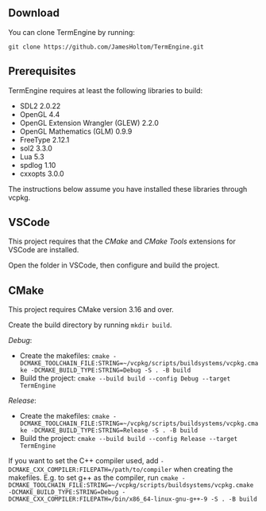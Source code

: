 ## Download

You can clone TermEngine by running:

`git clone https://github.com/JamesHoltom/TermEngine.git`

## Prerequisites

TermEngine requires at least the following libraries to build:

* SDL2 2.0.22
* OpenGL 4.4
* OpenGL Extension Wrangler (GLEW) 2.2.0
* OpenGL Mathematics (GLM) 0.9.9
* FreeType 2.12.1
* sol2 3.3.0
* Lua 5.3
* spdlog 1.10
* cxxopts 3.0.0

The instructions below assume you have installed these libraries through vcpkg.

## VSCode

This project requires that the _CMake_ and _CMake Tools_ extensions for VSCode are installed.

Open the folder in VSCode, then configure and build the project.

## CMake

This project requires CMake version 3.16 and over.

Create the build directory by running `mkdir build`.

_Debug_:
- Create the makefiles: `cmake -DCMAKE_TOOLCHAIN_FILE:STRING=~/vcpkg/scripts/buildsystems/vcpkg.cmake -DCMAKE_BUILD_TYPE:STRING=Debug -S . -B build`
- Build the project: `cmake --build build --config Debug --target TermEngine`

_Release_:
- Create the makefiles: `cmake -DCMAKE_TOOLCHAIN_FILE:STRING=~/vcpkg/scripts/buildsystems/vcpkg.cmake -DCMAKE_BUILD_TYPE:STRING=Release -S . -B build`
- Build the project: `cmake --build build --config Release --target TermEngine`

If you want to set the C++ compiler used, add `-DCMAKE_CXX_COMPILER:FILEPATH=/path/to/compiler` when creating the makefiles.
E.g. to set g++ as the compiler, run `cmake -DCMAKE_TOOLCHAIN_FILE:STRING=~/vcpkg/scripts/buildsystems/vcpkg.cmake -DCMAKE_BUILD_TYPE:STRING=Debug -DCMAKE_CXX_COMPILER:FILEPATH=/bin/x86_64-linux-gnu-g++-9 -S . -B build`